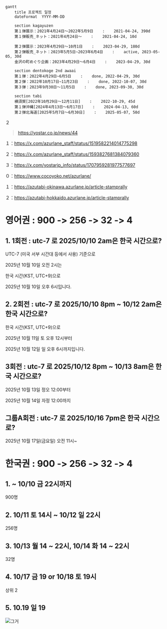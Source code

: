 ```mermaid
gantt
    title 프로젝트 일정
    dateFormat  YYYY-MM-DD

    section kagayuzen
    第１弾展示：2021年4月24日～2022年5月9日    :    2021-04-24, 390d
    第１弾販売_ネット：2021年4月24日～    :    2021-04-24, 10d
    
    第２弾展示：2023年4月29日～10月1日    :    2023-04-29, 180d
    第２弾販売_ネット：2023年5月5日~2023年6月4日    :    active, 2023-05-05, 30d
    金沢の町めぐり企画：2023年4月29日～6月4日    :    2023-04-29, 30d

    section dentokoge 2nd awaai
    第１弾：2022年4月29日~6月5日    :    done, 2022-04-29, 30d
    第２弾：2022年10月17日~11月23日    :    done, 2022-10-07, 30d
    第３弾：2023年9月30日～11月5日    :    done, 2023-09-30, 30d

    section tabi
    横須賀[2022年10月29日～12月11日]    :    2022-10-29, 45d
    第１弾沖縄[2024年4月13日～6月17日]    :    2024-04-13, 60d
    第２弾北海道[2025年5月7日～6月30日]    :    2025-05-07, 50d

```


２
>https://yostar.co.jp/news/44

１：https://x.com/azurlane_staff/status/1519582214014775298

２：https://x.com/azurlane_staff/status/1593827681384079360

３：https://x.com/yostarjp_info/status/1707959281977577697

０：https://www.cocoyoko.net/azurlane/

１：https://azutabi-okinawa.azurlane.jp/article-stamprally

２：https://azutabi-hokkaido.azurlane.jp/article-stamprally



# 영어권 : 900 -> 256 -> 32 -> 4 

## 1. 1회전 : utc-7 로 2025/10/10 2am은 한국 시간으로?

UTC-7 (미국 서부 시간대 등에서 사용) 기준으로 

2025년 10월 10일 오전 2시는 

한국 시간(KST, UTC+9)으로 

2025년 10월 10일 오후 6시입니다.

## 2. 2회전 : utc-7 로 2025/10/10 8pm ~ 10/12 2am은 한국 시간으로?

한국 시간(KST, UTC+9)으로 

2025년 10월 11일 토 오후 12시부터 

2025년 10월 12일 일 오후 6시까지입니다.

## 3회전 : utc-7 로 2025/10/12 8pm ~ 10/13 8am은 한국 시간으로?

2025년 10월 13일 정오 12:00부터

2025년 10월 14일 자정 12:00까지

## 그룹A회전 : utc-7 로 2025/10/16 7pm은 한국 시간으로?

2025년 10월 17일(금요일) 오전 11시~

# 한국권 : 900 -> 256 -> 32 -> 4 

## 1. ~ 10/10 금 22시까지

900명

## 2. 10/11 토 14시 ~ 10/12 일 22시

256명

## 3. 10/13 월 14 ~ 22시, 10/14 화 14 ~ 22시

32명

## 4. 10/17 금 19 or 10/18 토 19시

상위 2

## 5. 10.19 일 19



![그거]()



